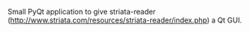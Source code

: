 Small PyQt application to give striata-reader (http://www.striata.com/resources/striata-reader/index.php) a Qt GUI.

